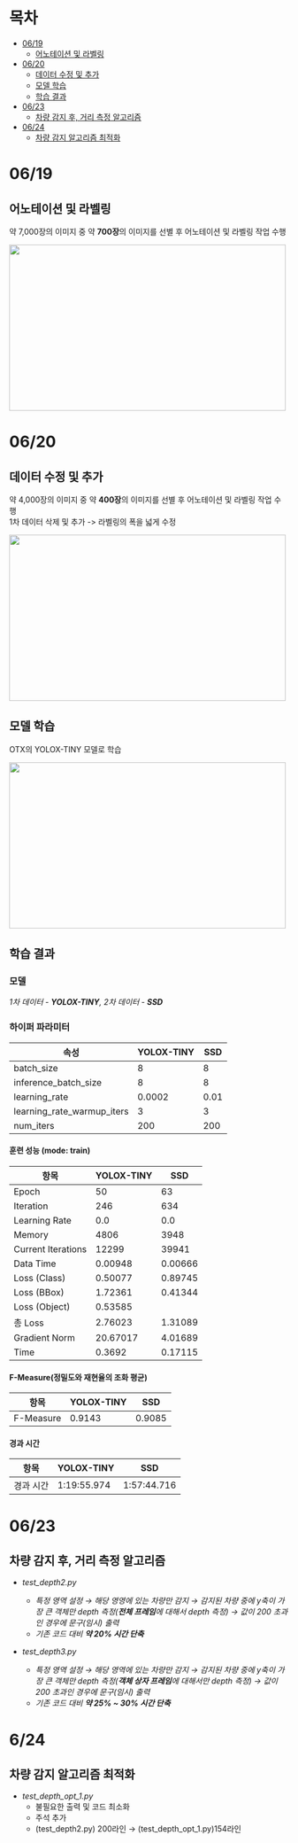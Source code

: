 # 목차
- [06/19](#0619)
  - [어노테이션 및 라벨링](#어노테이션-및-라벨링)
- [06/20](#0620)
  - [데이터 수정 및 추가](#데이터-수정-및-추가)
  - [모델 학습](#모델-학습)
  - [학습 결과](#학습-결과)
- [06/23](#0623)
  - [차량 감지 후, 거리 측정 알고리즘](#차량-감지-후-거리-측정-알고리즘)
- [06/24](#0624)
  - [차량 감지 알고리즘 최적화](#차량-감지-알고리즘-최적화)

# 06/19
## 어노테이션 및 라벨링
약 7,000장의 이미지 중 약 **700장**의 이미지를 선별 후 어노테이션 및 라벨링 작업 수행

<img src="https://github.com/suhwanjo/Intel-Edge-AI-Project/assets/96771644/9966c968-bd13-4470-9571-9f9af81c8c4c" width="500" height="300">

# 06/20
## 데이터 수정 및 추가
약 4,000장의 이미지 중 약 **400장**의 이미지를 선별 후 어노테이션 및 라벨링 작업 수행  
1차 데이터 삭제 및 추가 -> 라벨링의 폭을 넓게 수정

<img src="https://github.com/suhwanjo/Intel-Edge-AI-Project/assets/96771644/440bf3d3-2b31-4b24-8d5d-a4ef37371ccc" width="500" height="300">

## 모델 학습
OTX의 YOLOX-TINY 모델로 학습

<img src="https://github.com/suhwanjo/Intel-Edge-AI-Project/assets/96771644/e9751dc8-d62a-440a-9f66-74058d65ae34" width="500" height="300">

## 학습 결과

### 모델
*1차 데이터 - **YOLOX-TINY**, 2차 데이터 - **SSD***

### 하이퍼 파라미터
| 속성                      | YOLOX-TINY | SSD   |
|--------------------------|--------------|-----------|
| batch_size               | 8            | 8         |
| inference_batch_size     | 8            | 8         |
| learning_rate            | 0.0002       | 0.01      |
| learning_rate_warmup_iters| 3           | 3         |
| num_iters                | 200          | 200       |

#### 훈련 성능 (mode: train)
| 항목                | YOLOX-TINY | SSD   |
| ------------------- | -----------| ------| 
| Epoch               | 50         | 63    |
| Iteration           | 246        | 634   |
| Learning Rate       | 0.0        | 0.0   |
| Memory              | 4806       | 3948  |
| Current Iterations  | 12299      | 39941 |
| Data Time           | 0.00948    | 0.00666 |
| Loss (Class)        | 0.50077    | 0.89745 |
| Loss (BBox)         | 1.72361    | 0.41344 |
| Loss (Object)       | 0.53585    |      |
| 총 Loss             | 2.76023    | 1.31089 |
| Gradient Norm       | 20.67017   | 4.01689 |
| Time                | 0.3692     | 0.17115 |

#### F-Measure(정밀도와 재현율의 조화 평균)
| 항목                           | YOLOX-TINY   | SSD           |
| ----------------------------   | ------------ | ------------- |
| F-Measure | 0.9143       | 0.9085        |

#### 경과 시간
| 항목                           | YOLOX-TINY   | SSD           |
| ----------------------------   | ------------ | ------------- |
| 경과 시간                      | 1:19:55.974  | 1:57:44.716   |

# 06/23
## 차량 감지 후, 거리 측정 알고리즘
- *test_depth2.py*
    - *특정 영역 설정 → 해당 영영에 있는 차량만 감지 → 감지된 차량 중에 y축이 가장 큰 객체만 depth 측정(**전체 프레임**에 대해서 depth 측정) → 값이 200 초과인 경우에 문구(임시) 출력*
    - *기존 코드 대비 **약 20% 시간 단축***

- *test_depth3.py*
    - *특정 영역 설정 → 해당 영역에 있는 차량만 감지 → 감지된 차량 중에 y축이 가장 큰 객체만 depth 측정(**객체 상자 프레임**에 대해서만 depth 측정) → 값이 200 초과인 경우에 문구(임시) 출력*
    - *기존 코드 대비 **약 25% ~ 30% 시간 단축***

# 6/24
## 차량 감지 알고리즘 최적화

- *test_depth_opt_1.py*
    - 불필요한 출력 및 코드 최소화
    - 주석 추가
    - (test_depth2.py) 200라인 → (test_depth_opt_1.py)154라인